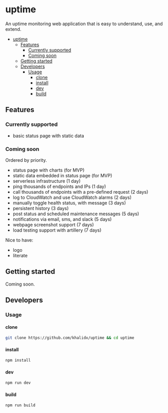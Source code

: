 # uptime

An uptime monitoring web application that is easy to understand, use, and extend.

- [uptime](#uptime)
  - [Features](#Features)
    - [Currently supported](#Currently-supported)
    - [Coming soon](#Coming-soon)
  - [Getting started](#Getting-started)
  - [Developers](#Developers)
    - [Usage](#Usage)
      - [clone](#clone)
      - [install](#install)
      - [dev](#dev)
      - [build](#build)

## Features

### Currently supported

- basic status page with static data

### Coming soon

Ordered by priority.

- status page with charts (for MVP)
- static data embedded in status page (for MVP)
- serverless infrastructure (1 day)
- ping thousands of endpoints and IPs (1 day)
- call thousands of endpoints with a pre-defined request (2 days)
- log to CloudWatch and use CloudWatch alarms (2 days)
- manually toggle health status, with message (3 days)
- persistent history (3 days)
- post status and scheduled maintenance messages (5 days)
- notifications via email, sms, and slack (5 days)
- webpage screenshot support (7 days)
- load testing support with artillery (7 days)

Nice to have:

- logo
- literate

## Getting started

Coming soon.

## Developers

### Usage

#### clone

```sh
git clone https://github.com/khalidx/uptime && cd uptime
```

#### install

```sh
npm install
```

#### dev

```sh
npm run dev
```

#### build

```sh
npm run build
```
